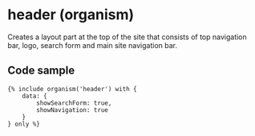 # header (organism)

Creates a layout part at the top of the site that consists of top navigation bar, logo, search form and main site navigation bar.

## Code sample

```
{% include organism('header') with {
    data: {
        showSearchForm: true,
        showNavigation: true
    }
} only %}
```

